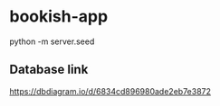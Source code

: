 # bookish-app
python -m server.seed

## Database link
https://dbdiagram.io/d/6834cd896980ade2eb7e3872